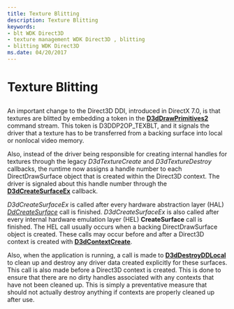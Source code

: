 ```yaml
---
title: Texture Blitting
description: Texture Blitting
keywords:
- blt WDK Direct3D
- texture management WDK Direct3D , blitting
- blitting WDK Direct3D
ms.date: 04/20/2017
---
```


# Texture Blitting


## <span id="ddk_texture_blitting_gg"></span><span id="DDK_TEXTURE_BLITTING_GG"></span>


An important change to the Direct3D DDI, introduced in DirectX 7.0, is that textures are blitted by embedding a token in the [**D3dDrawPrimitives2**](/windows-hardware/drivers/ddi/d3dhal/nc-d3dhal-lpd3dhal_drawprimitives2cb) command stream. This token is D3DDP2OP\_TEXBLT, and it signals the driver that a texture has to be transferred from a backing surface into local or nonlocal video memory.

Also, instead of the driver being responsible for creating internal handles for textures through the legacy *D3dTextureCreate* and *D3dTextureDestroy* callbacks, the runtime now assigns a handle number to each DirectDrawSurface object that is created within the Direct3D context. The driver is signaled about this handle number through the [**D3dCreateSurfaceEx**](/windows/win32/api/ddrawint/nc-ddrawint-pdd_createsurfaceex) callback.

*D3dCreateSurfaceEx* is called after every hardware abstraction layer (HAL) [*DdCreateSurface*](/previous-versions/windows/hardware/drivers/ff549263(v=vs.85)) call is finished. *D3dCreateSurfaceEx* is also called after every internal hardware emulation layer (HEL) **CreateSurface** call is finished. The HEL call usually occurs when a backing DirectDrawSurface object is created. These calls may occur before and after a Direct3D context is created with [**D3dContextCreate**](/windows-hardware/drivers/ddi/d3dhal/nc-d3dhal-lpd3dhal_contextcreatecb).

Also, when the application is running, a call is made to [**D3dDestroyDDLocal**](/windows/win32/api/ddrawint/nc-ddrawint-pdd_destroyddlocal) to clean up and destroy any driver data created explicitly for these surfaces. This call is also made before a Direct3D context is created. This is done to ensure that there are no dirty handles associated with any contexts that have not been cleaned up. This is simply a preventative measure that should not actually destroy anything if contexts are properly cleaned up after use.

 

